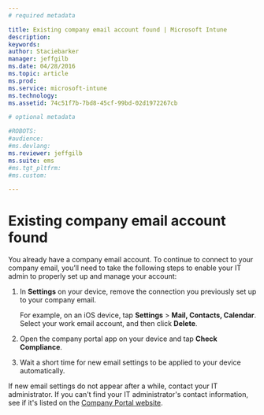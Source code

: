 ```yaml
---
# required metadata

title: Existing company email account found | Microsoft Intune
description:
keywords:
author: Staciebarker
manager: jeffgilb
ms.date: 04/28/2016
ms.topic: article
ms.prod:
ms.service: microsoft-intune
ms.technology:
ms.assetid: 74c51f7b-7bd8-45cf-99bd-02d1972267cb

# optional metadata

#ROBOTS:
#audience:
#ms.devlang:
ms.reviewer: jeffgilb
ms.suite: ems
#ms.tgt_pltfrm:
#ms.custom:

---
```


# Existing company email account found
You already have a company email account. To continue to connect to your company email, you’ll need to take the following steps to enable your IT admin to properly set up and manage your account:

1.  In **Settings** on your device, remove the connection you previously set up to your company email.

    For example, on an iOS device, tap **Settings** &gt; **Mail, Contacts, Calendar**. Select your work email account, and then click **Delete**.

2.  Open the company portal app on your device and tap **Check Compliance**.

3.  Wait a short time for new email settings to be applied to your device automatically.

If new email settings do not appear after a while, contact your IT administrator. If you can't find your IT administrator's contact information, see if it's listed on the [Company Portal website](http://portal.manage.microsoft.com).

